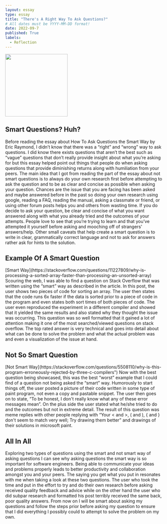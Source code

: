 ```yaml
---
layout: essay
type: essay
title: "There's A Right Way To Ask Questions?"
# All dates must be YYYY-MM-DD format!
date: 2022-09-7
published: True
labels:
  - Reflection
---
```

<img width="200px" class="rounded float-start pe-4" src="../img/?.jpg">
<h2 id="Smart Questions? Huh?">Smart Questions? Huh?</h2>
Before reading the essay about How To Ask Questions the Smart Way by Eric Raymond, I didn’t know that there was a “right” and “wrong” way to ask questions. I did know there exists questions that aren’t the best such as “vague” questions that don’t really provide insight about what you’re asking for but this essay helped point out things that people do when asking questions that provide diminishing returns along with humiliation from your peers. The main idea that I got from reading the part of the essay about not smart questions is to always do your own research first before attempting to ask the question and to be as clear and concise as possible when asking your question. Chances are the issue that you are facing has been asked and maybe answered before in the past so doing your own research using google, reading a FAQ, reading the manual, asking a classmate or friend, or using other forum posts helps you and others from wasting time. If you do decide to ask your question, be clear and concise of what you want answered along with what you already tried and the outcomes of your attempts. People love to see that you’re trying to learn and that you’ve attempted it yourself before asking and mooching off of strangers' answers/help. Other small caveats that help create a smart question is to write in clear, grammatically correct language and not to ask for answers rather ask for hints to the solution.
<h2 id="Example Of A Smart Question">Example Of A Smart Question</h2>
[Smart Way](https://stackoverflow.com/questions/11227809/why-is-processing-a-sorted-array-faster-than-processing-an-unsorted-array) 
Scouring the web, I was able to find a question on Stack Overflow that was written using the “smart” way as described in the article. In this post, the user shows two pieces of code for sorting an array. The user then states that the code runs 6x faster if the data is sorted prior to a piece of code in the program and even states both sort times of both pieces of code. The user even reproduced the experiment in a different compiler and showed that it yielded the same results and also stated why they thought the issue was occurring. This question was so well formatted that it gained a lot of attention making it one of the most searched/viewed questions on stack overflow. The top rated answer is very technical and goes into detail about what can be done to solve the problem and what the actual problem was and even a visualization of the issue at hand. 
<h2 id="Not So Smart Question">Not So Smart Question</h2>
[Not Smart Way](https://stackoverflow.com/questions/5508110/why-is-this-program-erroneously-rejected-by-three-c-compilers") 
Now with the best question being showcased, this was the best “worst” example that I could find of a question not being asked the “smart” way. Humorously to start things off, the user posted a picture of their code written in some type of paint program, not even a copy and pastable snippet. The user then goes on to state, “To be honest, I don't really know what any of these error messages mean”. On the plus side the user stated what he/she tried to do and the outcomes but not in extreme detail. The result of this question was meme replies with other people replying with “Your < and >, ( and ), { and } don't seem to match very well; Try drawing them better” and drawings of their solutions in microsoft paint.
<h2 id="All In All">All In All</h2>
Exploring two types of questions using the smart and not smart way of asking questions I can see why asking questions the smart way is so important for software engineers. Being able to communicate your ideas and problems properly leads to better productivity and collaboration amongst you and your peers. The saying you get what you put in resonates with me when taking a look at these two questions. The user who took the time and put in the effort to try and do their own research before asking received quality feedback and advice while on the other hand the user who did subpar research and formatted his post terribly received the same back, poor quality answers. From now on I will be smart about asking my questions and follow the steps prior before asking my question to ensure that I did everything I possibly could to attempt to solve the problem on my own.

